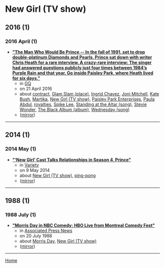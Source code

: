 # New Girl (TV show)

## 2016 (1)

### 2016 April (1)

 - [**"The Man Who Would Be Prince -- In the fall of 1991, set to drop double-platinum Diamonds and Pearls, Prince sat down with writer Chris Heath for a rare interview. A crazy-rare interview: The singer had answered questions publicly just four times between 1984’s Purple Rain and that year. Go inside Paisley Park, where Heath lived for six days."**](https://www.gq.com/story/prince-interview-inside-paisley-park)
    - in [GQ](../../../publications/f-j/gq/index.md)
    - on 21 April 2016
    - about [contract](../../../topics/contract/index.md), [Glam Slam (place)](../../../topics/place/glam-slam/index.md), [Ingrid Chavez](../../../topics/ingrid-chavez/index.md), [Joni Mitchell](../../../topics/joni-mitchell/index.md), [Kate Bush](../../../topics/kate-bush/index.md), [Martika](../../../topics/martika/index.md), [New Girl (TV show)](../../../topics/tv-show/new-girl/index.md), [Paisley Park Enterprises](../../../topics/paisley-park-enterprises/index.md), [Paula Abdul](../../../topics/paula-abdul/index.md), [royalties](../../../topics/royalties/index.md), [Spike Lee](../../../topics/spike-lee/index.md), [Standing at the Altar (song)](../../../topics/song/standing-at-the-altar/index.md), [Stevie Wonder](../../../topics/stevie-wonder/index.md), [The Black Album (album)](../../../topics/album/the-black-album/index.md), [Wednesday (song)](../../../topics/song/wednesday/index.md)
    - ([mirror](https://web.archive.org/web/*/https://www.gq.com/story/prince-interview-inside-paisley-park))

----

## 2014 (1)

### 2014 May (1)

 - [**"‘New Girl’ Cast Talks Relationships in Season 4, Prince"**](https://variety.com/2014/scene/news/new-girl-cast-relationships-season-4-prince-1201176454/)
    - in [Variety](../../../publications/u-z/variety/index.md)
    - on 9 May 2014
    - about [New Girl (TV show)](../../../topics/tv-show/new-girl/index.md), [ping-pong](../../../topics/ping-pong/index.md)
    - ([mirror](https://web.archive.org/web/*/https://variety.com/2014/scene/news/new-girl-cast-relationships-season-4-prince-1201176454/))

----

## 1988 (1)

### 1988 July (1)

 - [**"Morris Day in NBC Comedy; HBO Live from Montreal Comedy Fest"**](https://apnews.com/article/28483f67af719f1c73649a5673b53a7a)
    - in [Associated Press News](../../../publications/a-e/associated-press-news/index.md)
    - on 20 July 1988
    - about [Morris Day](../../../topics/morris-day/index.md), [New Girl (TV show)](../../../topics/tv-show/new-girl/index.md)
    - ([mirror](https://web.archive.org/web/*/https://apnews.com/article/28483f67af719f1c73649a5673b53a7a))

----

[Home](../index.md)
